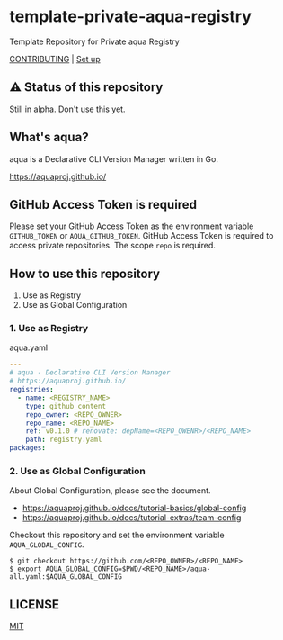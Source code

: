 # template-private-aqua-registry

Template Repository for Private aqua Registry

[CONTRIBUTING](CONTRIBUTING.md) | [Set up](SETUP.md)

## :warning: Status of this repository

Still in alpha. Don't use this yet.

## What's aqua?

aqua is a Declarative CLI Version Manager written in Go.

https://aquaproj.github.io/

## GitHub Access Token is required

Please set your GitHub Access Token as the environment variable `GITHUB_TOKEN` or `AQUA_GITHUB_TOKEN`.
GitHub Access Token is required to access private repositories.
The scope `repo` is required.

## How to use this repository

1. Use as Registry
1. Use as Global Configuration

### 1. Use as Registry

aqua.yaml

```yaml
---
# aqua - Declarative CLI Version Manager
# https://aquaproj.github.io/
registries:
  - name: <REGISTRY_NAME>
    type: github_content
    repo_owner: <REPO_OWNER>
    repo_name: <REPO_NAME>
    ref: v0.1.0 # renovate: depName=<REPO_OWENR>/<REPO_NAME>
    path: registry.yaml
packages:
```

### 2. Use as Global Configuration

About Global Configuration, please see the document.

- https://aquaproj.github.io/docs/tutorial-basics/global-config
- https://aquaproj.github.io/docs/tutorial-extras/team-config

Checkout this repository and set the environment variable `AQUA_GLOBAL_CONFIG`.

```console
$ git checkout https://github.com/<REPO_OWNER>/<REPO_NAME>
$ export AQUA_GLOBAL_CONFIG=$PWD/<REPO_NAME>/aqua-all.yaml:$AQUA_GLOBAL_CONFIG
```

## LICENSE

[MIT](LICENSE)
